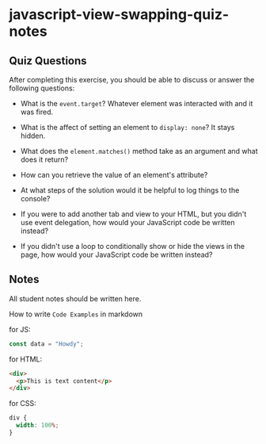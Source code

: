 # javascript-view-swapping-quiz-notes

## Quiz Questions

After completing this exercise, you should be able to discuss or answer the following questions:

- What is the `event.target`?
Whatever element was interacted with and it was fired.

- What is the affect of setting an element to `display: none`?
It stays hidden.

- What does the `element.matches()` method take as an argument and what does it return?

- How can you retrieve the value of an element's attribute?

- At what steps of the solution would it be helpful to log things to the console?

- If you were to add another tab and view to your HTML, but you didn't use event delegation, how would your JavaScript code be written instead?

- If you didn't use a loop to conditionally show or hide the views in the page, how would your JavaScript code be written instead?

## Notes

All student notes should be written here.


How to write `Code Examples` in markdown

for JS:

```javascript
const data = "Howdy";
```

for HTML:

```html
<div>
  <p>This is text content</p>
</div>
```

for CSS:

```css
div {
  width: 100%;
}
```
